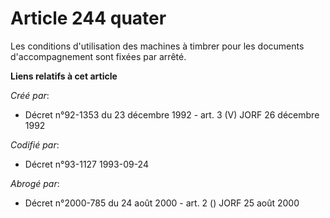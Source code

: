# Article 244 quater

Les conditions d'utilisation des machines à timbrer pour les documents d'accompagnement sont fixées par arrêté.

**Liens relatifs à cet article**

_Créé par_:

  - Décret n°92-1353 du 23 décembre 1992 - art. 3 (V) JORF 26 décembre 1992

_Codifié par_:

  - Décret n°93-1127 1993-09-24

_Abrogé par_:

  - Décret n°2000-785 du 24 août 2000 - art. 2 () JORF 25 août 2000
